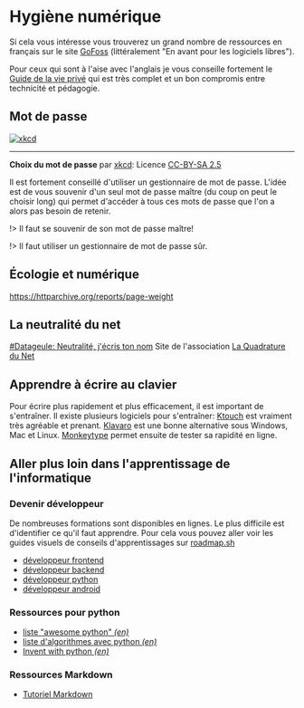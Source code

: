 # Hygiène numérique

Si cela vous intéresse vous trouverez un grand nombre de ressources en français sur le site [GoFoss](https://gofoss.net/fr/) (littéralement "En avant pour les logiciels libres").

Pour ceux qui sont à l'aise avec l'anglais je vous conseille fortement le [Guide de la vie privé](https://www.privacyguides.org/tools/) qui est très complet et un bon compromis entre technicité et pédagogie.

## Mot de passe

[![xkcd](https://imgs.xkcd.com/comics/password_strength.png)](https://xkcd.com/936/)

---

<p class="center-p">

**Choix du mot de passe** par [xkcd](https://xkcd.com): Licence [CC-BY-SA 2.5](https://creativecommons.org/licenses/by-sa/2.5/)

</p>

Il est fortement conseillé d'utiliser un gestionnaire de mot de passe. L'idée est de vous souvenir d'un seul mot de passe maître (du coup on peut le choisir long) qui permet d'accéder à tous ces mots de passe que l'on a alors pas besoin de retenir.

!> Il faut se souvenir de son mot de passe maître!

!> Il faut utiliser un gestionnaire de mot de passe sûr.

## Écologie et numérique

<https://httparchive.org/reports/page-weight>

## La neutralité du net

[#Datageule: Neutralité, j'écris ton nom](https://framatube.org/w/64077068-5d05-4815-9095-af63a33a91c4)
Site de l'association [La Quadrature du Net](https://www.laquadrature.net/neutralite_du_net/)

## Apprendre à écrire au clavier

Pour écrire plus rapidement et plus efficacement, il est important de s'entraîner. Il existe plusieurs logiciels pour s'entraîner: [Ktouch](https://apps.kde.org/fr/ktouch/) est vraiment très agréable et prenant. [Klavaro](https://klavaro.sourceforge.io/fr/index.html) est une bonne alternative sous Windows, Mac et Linux. [Monkeytype](https://monkeytype.com/) permet ensuite de tester sa rapidité en ligne.

## Aller plus loin dans l'apprentissage de l'informatique

### Devenir développeur

De nombreuses formations sont disponibles en lignes. Le plus difficile est d'identifier ce qu'il faut apprendre. Pour cela vous pouvez aller voir les guides visuels de conseils d'apprentissages sur [roadmap.sh](https://roadmap.sh)

- [développeur frontend](https://roadmap.sh/frontend)
- [développeur backend](https://roadmap.sh/backend)
- [développeur python](https://roadmap.sh/python)
- [développeur android](https://roadmap.sh/android)

### Ressources pour python

- [liste "awesome python" *(en)*](https://github.com/vinta/awesome-python)
- [liste d'algorithmes avec python *(en)*](https://github.com/TheAlgorithms/Python)
- [Invent with python *(en)*](https://inventwithpython.com/)


### Ressources Markdown

- [Tutoriel Markdown](https://www.markdowntutorial.com/fr/)